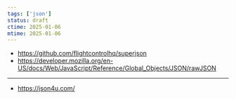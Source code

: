 ```yaml
---
tags: ['json']
status: draft
ctime: 2025-01-06
mtime: 2025-01-06
---
```


- https://github.com/flightcontrolhq/superjson
- https://developer.mozilla.org/en-US/docs/Web/JavaScript/Reference/Global_Objects/JSON/rawJSON

---

- https://json4u.com/
